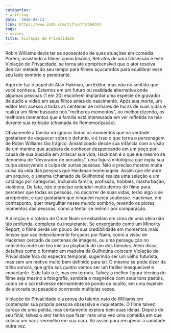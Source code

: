 ```yaml
---
categories:
- writting
date: '2016-03-13'
link: https://www.imdb.com/title/tt0364343
tags:
- movies
title: Violação de Privacidade
---
```


Robin Williams devia ter se aposentado de suas atuações em comédia. Porém, assistindo a filmes como Insônia, Retratos de uma Obsessão e este Violação de Privacidade, se torna até compreensível que o ator resolva dedicar metade do seu tempo para filmes açucarados para equilibrar esse seu lado sombrio e penetrante.

Aqui ele faz o papel de Alan Hakman, um Editor, mas não no sentido que você conhece. Estamos em um futuro ou realidade alternativa onde algumas pessoas (1 em 20) escolhem implantar uma espécie de gravador de áudio e vídeo em seus filhos antes do nascimento. Após sua morte, um editor tem acesso a todas as centenas de milhares de horas de suas vidas e realiza um filme baseado nos "melhores momentos", ou melhor dizendo, os melhores momentos que a família está interessada em ver refletida na tela durante sua exibição (chamada de Rememorização).

Obviamente a família irá ignorar todos os momentos que na verdade gostariam de esquecer sobre o defunto, e é isso o que torna o personagem de Robin Williams tão trágico. Amaldiçoado desde sua infância com a visão de um menino que acabara de conhecer despencando em um poço por causa de sua ousadia em arriscar sua vida, Hackman é o que ele mesmo se denomina de "devorador de pecados", uma figura mitológica que expia sua culpa absorvendo a culpa de outras pessoas. Não é preciso mostrar muita coisa da vida das pessoas que Hackman homenageia. Assim que ele abre um arquivo, o sistema (chamado de Guilhotina) realiza uma seleção e um catálogo por categorias, incluindo família, profissão, hobbies, masturbação, violência. De fato, não é preciso entender muito dentro do filme para perceber que todas as pessoas, no decorrer de suas vidas, terão algo a se arrepender, e que gostariam que ninguém nunca soubesse. Hackman, em contraponto, quer mergulhar nesse mundo sombrio, revendo os piores momentos das pessoas, como a tentar se redimir por comparação.

A direção e o roteiro de Omar Naim se esbaldam em cima de uma ideia não tão profunda, complexa ou inquietante. Se enxergando como um Minority Report, o filme perde um pouco de sua credibilidade em momentos mais tensos que são indevidamente forçados por Naim, como a visão de Hackman cercado de centenas de imagens, ou uma perseguição no cemitério onde um tiro inicia o playback de um dos túmulos. Além disso, detalhes como o formato em madeira da Guilhotina colocam Violação de Privacidade fora do espectro temporal, sugerindo ser um velho futurista, mas sem um motivo muito bem definido para tal. O mesmo se pode dizer da trilha sonora, que grita aos quatro ventos ser um thriller inesquecível e impactante. E de fato o é, mas em termos. Talvez a melhor figura técnica do filme seja mesmo a fotografia, sombria e magnética com seus tons pastéis, como se o sol estivesse eternamente se pondo ou oculto, em uma espécie de alvorada ou pesadelo ocorrendo múltiplas vezes.

Violação de Privacidade é a prova do talento nato de Williams em contemplar sua própria persona obsessiva e inquietante. O filme talvez careça de uma polida, mas certamente explora bem suas ideias. Depois de seu final, talvez o ator tenha que fazer mas uma vez uma comédia em que coloca um nariz vermelho em sua cara. Só assim para recuperar a sanidade outra vez.